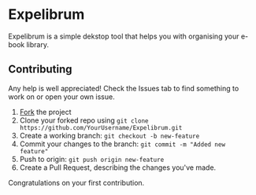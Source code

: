 # Expelibrum
Expelibrum is a simple dekstop tool that helps you with organising your e-book library.

## Contributing
Any help is well appreciated! Check the Issues tab to find something to work on or open your own issue.

 1. [Fork](https://guides.github.com/activities/forking/) the project
 2. Clone your forked repo using `git clone https://github.com/YourUsername/Expelibrum.git`
 3. Create a working branch: `git checkout -b new-feature`
 4. Commit your changes to the branch: `git commit -m "Added new feature"`
 5. Push to origin: `git push origin new-feature`
 6. Create a Pull Request, describing the changes you've made.

Congratulations on your first contribution.
